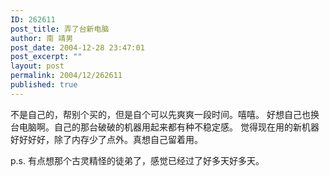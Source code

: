 ```yaml
---
ID: 262611
post_title: 弄了台新电脑
author: 南 靖男
post_date: 2004-12-28 23:47:01
post_excerpt: ""
layout: post
permalink: 2004/12/262611
published: true
---
```

不是自己的，帮别个买的，但是自个可以先爽爽一段时间。嘻嘻。
好想自己也换台电脑啊。自己的那台破破的机器用起来都有种不稳定感。
觉得现在用的新机器好好好好，除了内存少了点外。真想自己留着用。

p.s. 有点想那个古灵精怪的徒弟了，感觉已经过了好多天好多天。
